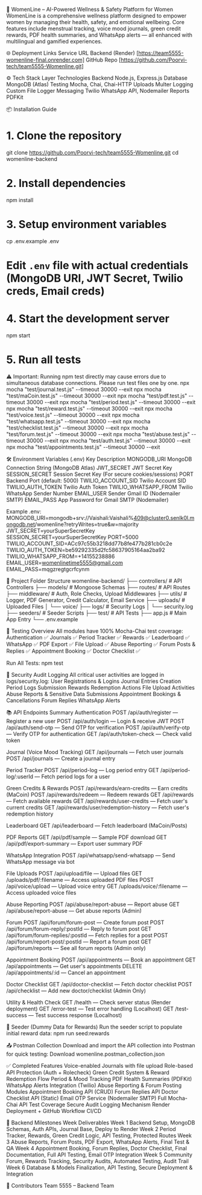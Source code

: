 🌸 WomenLine – AI-Powered Wellness & Safety Platform for Women
WomenLine is a comprehensive wellness platform designed to empower women by managing their health, safety, and emotional wellbeing. Core features include menstrual tracking, voice mood journals, green credit rewards, PDF health summaries, and WhatsApp alerts — all enhanced with multilingual and gamified experiences.

🌐 Deployment Links
Service URL
Backend (Render) [https://team5555-womenline-final.onrender.com]
GitHub Repo [https://github.com/Poorvi-tech/team5555-Womenline.git]

⚙️ Tech Stack
Layer Technologies
Backend Node.js, Express.js
Database MongoDB (Atlas)
Testing Mocha, Chai, Chai-HTTP
Uploads Multer
Logging Custom File Logger
Messaging Twilio WhatsApp API, Nodemailer
Reports PDFKit

📦 Installation Guide

# 1. Clone the repository

git clone https://github.com/Poorvi-tech/team5555-Womenline.git
cd womenline-backend

# 2. Install dependencies

npm install

# 3. Setup environment variables

cp .env.example .env

# Edit `.env` file with actual credentials (MongoDB URI, JWT Secret, Twilio creds, Email creds)

# 4. Start the development server
npm start

# 5. Run all tests
⚠️ Important: Running npm test directly may cause errors due to simultaneous database connections. Please run test files one by one.
npx mocha "test/journal.test.js" --timeout 30000 --exit
npx mocha "test/maCoin.test.js" --timeout 30000 --exit
npx mocha "test/pdf.test.js" --timeout 30000 --exit
npx mocha "test/period.test.js" --timeout 30000 --exit
npx mocha "test/reward.test.js" --timeout 30000 --exit
npx mocha "test/voice.test.js" --timeout 30000 --exit
npx mocha "test/whatsapp.test.js" --timeout 30000 --exit
npx mocha "test/checklist.test.js" --timeout 30000 --exit
npx mocha "test/forum.test.js" --timeout 30000 --exit
npx mocha "test/abuse.test.js" --timeout 30000 --exit
npx mocha "test/auth.test.js" --timeout 30000 --exit
npx mocha "test/appointments.test.js" --timeout 30000 --exit


🛠️ Environment Variables (.env)
Key Description
MONGODB_URI MongoDB Connection String (MongoDB Atlas)
JWT_SECRET JWT Secret Key
SESSION_SECRET Session Secret Key (For secure cookies/sessions)
PORT Backend Port (default: 5000)
TWILIO_ACCOUNT_SID Twilio Account SID
TWILIO_AUTH_TOKEN Twilio Auth Token
TWILIO_WHATSAPP_FROM Twilio WhatsApp Sender Number
EMAIL_USER Sender Gmail ID (Nodemailer SMTP)
EMAIL_PASS App Password for Gmail SMTP (Nodemailer)

Example .env:
MONGODB_URI=mongodb+srv://Vaishali:Vaishali%409@cluster0.senlk0l.mongodb.net/womenline?retryWrites=true&w=majority
JWT_SECRET=yourSuperSecretKey
SESSION_SECRET=yourSuperSecretKey
PORT=5000
TWILIO_ACCOUNT_SID=ACc97c55b3218dd77b8fe477b281cb0c2e
TWILIO_AUTH_TOKEN=be59292335d2fc58637905164aa2ba92
TWILIO_WHATSAPP_FROM=+14155238886
EMAIL_USER=womenlinetime5555@gmail.com
EMAIL_PASS=mqgzregtgcrfcynm

📂 Project Folder Structure
womenline-backend/
├── controllers/       # API Controllers
├── models/            # Mongoose Schemas
├── routes/            # API Routes
├── middleware/        # Auth, Role Checks, Upload Middlewares
├── utils/             # Logger, PDF Generator, Credit Calculator, Email Service
├── uploads/           # Uploaded Files
│   └── voice/
├── logs/              # Security Logs
│   └── security.log
├── seeders/           # Seeder Scripts
├── test/              # API Tests
├── app.js             # Main App Entry
└── .env.example


🧪 Testing Overview
All modules have 100% Mocha-Chai test coverage:
Authentication ✅
Journals ✅
Period Tracker ✅
Rewards ✅
Leaderboard ✅
WhatsApp ✅
PDF Export ✅
File Upload ✅
Abuse Reporting ✅
Forum Posts & Replies ✅
Appointment Booking ✅
Doctor Checklist ✅

Run All Tests:
npm test

🔐 Security Audit Logging
All critical user activities are logged in logs/security.log:
User Registrations & Logins
Journal Entries Creation
Period Logs Submission
Rewards Redemption Actions
File Upload Activities
Abuse Reports & Sensitive Data Submissions
Appointment Bookings & Cancellations
Forum Replies
WhatsApp Alerts

📚 API Endpoints Summary
Authentication
POST /api/auth/register — Register a new user
POST /api/auth/login — Login & receive JWT
POST /api/auth/send-otp — Send OTP for verification
POST /api/auth/verify-otp — Verify OTP for authentication
GET /api/auth/token-check — Check valid token

Journal (Voice Mood Tracking)
GET /api/journals — Fetch user journals
POST /api/journals — Create a journal entry

Period Tracker
POST /api/period-log — Log period entry
GET /api/period-log/:userId — Fetch period logs for a user

Green Credits & Rewards
POST /api/rewards/earn-credits — Earn credits (MaCoin)
POST /api/rewards/redeem — Redeem rewards
GET /api/rewards — Fetch available rewards
GET /api/rewards/user-credits — Fetch user's current credits
GET /api/rewards/user/redemption-history — Fetch user's redemption history

Leaderboard
GET /api/leaderboard — Fetch leaderboard (MaCoin/Posts)

PDF Reports
GET /api/pdf/sample — Sample PDF download
GET /api/pdf/export-summary — Export user summary PDF

WhatsApp Integration
POST /api/whatsapp/send-whatsapp — Send WhatsApp message via bot

File Uploads
POST /api/upload/file — Upload files
GET /uploads/pdf/:filename — Access uploaded PDF files
POST /api/voice/upload — Upload voice entry
GET /uploads/voice/:filename — Access uploaded voice files

Abuse Reporting
POST /api/abuse/report-abuse — Report abuse
GET /api/abuse/report-abuse — Get abuse reports (Admin)

Forum
POST /api/forum/forum-post — Create forum post
POST /api/forum/forum-reply/:postId — Reply to forum post
GET /api/forum/forum-replies/:postId — Fetch replies for a post
POST /api/forum/report-post/:postId — Report a forum post
GET /api/forum/reports — See all forum reports (Admin only)

Appointment Booking
POST /api/appointments — Book an appointment
GET /api/appointments — Get user's appointments
DELETE /api/appointments/:id — Cancel an appointment

Doctor Checklist
GET /api/doctor-checklist — Fetch doctor checklist
POST /api/checklist — Add new doctor/checklist (Admin Only)

Utility & Health Check
GET /health — Check server status (Render deployment)
GET /error-test — Test error handling (Localhost)
GET /test-success — Test success response (Localhost)

🔄 Seeder (Dummy Data for Rewards)
Run the seeder script to populate initial reward data:
npm run seed:rewards

📤 Postman Collection
Download and import the API collection into Postman for quick testing:
Download womenline.postman_collection.json

✅ Completed Features
Voice-enabled Journals with file upload
Role-based API Protection (Auth + Rolecheck)
Green Credit System & Reward Redemption Flow
Period & Mood Tracking
PDF Health Summaries (PDFKit)
WhatsApp Alerts Integration (Twilio)
Abuse Reporting & Forum Posting Modules
Appointment Booking API (CRUD)
Forum Replies API
Doctor Checklist API (Static)
Email OTP Service (Nodemailer SMTP)
Full Mocha-Chai API Test Coverage
Secure Audit Logging Mechanism
Render Deployment + GitHub Workflow CI/CD

📅 Backend Milestones
Week Deliverables
Week 1 Backend Setup, MongoDB Schemas, Auth APIs, Journal Base, Deploy to Render
Week 2 Period Tracker, Rewards, Green Credit Logic, API Testing, Protected Routes
Week 3 Abuse Reports, Forum Posts, PDF Export, WhatsApp Alerts, Final Test & QA
Week 4 Appointment Booking, Forum Replies, Doctor Checklist, Final Documentation, Full API Testing, Email OTP Integration
Week 5 Community Forum, Rewards Tracking, Security Audits, Automated Testing, Audit Trail
Week 6 Database & Models Finalization, API Testing, Secure Deployment & Integration

👥 Contributors
Team 5555 – Backend Team
